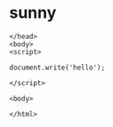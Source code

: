 # sunny

<!DOCTYPE html>
<html> 
  <head>
    <meta charset="utf-8">
    <title></title>
    
    </head>
    <body>
    <script>
    
    document.write('hello');
    
    </script>
    
    <body>
    
    </html>
